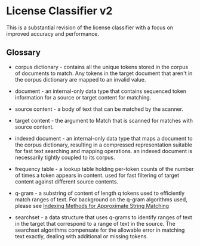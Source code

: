 # License Classifier v2

This is a substantial revision of the license classifier with a focus on improved accuracy and performance.

## Glossary

- corpus dictionary - contains all the unique tokens stored in the corpus of
documents to match. Any tokens in the target document that aren't in the corpus
dictionary are mapped to an invalid value.

- document - an internal-only data type that contains sequenced token information
for a source or target content for matching.

- source content - a body of text that can be matched by the scanner.

- target content - the argument to Match that is scanned for matches with source
content.

- indexed document - an internal-only data type that maps a document to the
corpus dictionary, resulting in a compressed representation suitable for fast
text searching and mapping operations. an indexed document is necessarily
tightly coupled to its corpus.

- frequency table - a lookup table holding per-token counts of the number of
times a token appears in content. used for fast filtering of target content
against different source contents.

- q-gram - a substring of content of length q tokens used to efficiently match
ranges of text. For background on the q-gram algorithms used, please see
[Indexing Methods for Approximate String Matching](https://users.dcc.uchile.cl/~gnavarro/ps/deb01.pdf)

- searchset - a data structure that uses q-grams to identify ranges of text in
the target that correspond to a range of text in the source. The searchset
algorithms compensate for the allowable error in matching text exactly, dealing
with additional or missing tokens.

